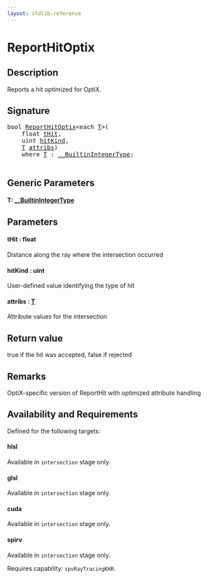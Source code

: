 ```yaml
---
layout: stdlib-reference
---
```


# ReportHitOptix

## Description

Reports a hit optimized for OptiX.



## Signature 

<pre>
<span class="code_keyword">bool</span> <a href="reporthitoptix-069.md">ReportHitOptix</a>&lt;<span class="code_keyword">each</span> <a href="reporthitoptix-069.md#typeparam-T" class="code_type">T</a>&gt;(
    <span class="code_keyword">float</span> <a href="reporthitoptix-069.md#decl-tHit" class="code_param">tHit</a>,
    <span class="code_keyword">uint</span> <a href="reporthitoptix-069.md#decl-hitKind" class="code_param">hitKind</a>,
    <a href="reporthitoptix-069.md#typeparam-T" class="code_type">T</a> <a href="reporthitoptix-069.md#decl-attribs" class="code_param">attribs</a>)
    <span class='code_keyword'>where</span> <a href="reporthitoptix-069.md#typeparam-T" class="code_type">T</a> : <a href="../interfaces/0_builtinintegertype-029g/index.md" class="code_type">__BuiltinIntegerType</a>;

</pre>

## Generic Parameters

####  <a id="typeparam-T"></a>T: [\_\_BuiltinIntegerType](../interfaces/0_builtinintegertype-029g/index.md)

## Parameters

####  <a id="decl-tHit"></a>tHit  : float
Distance along the ray where the intersection occurred

####  <a id="decl-hitKind"></a>hitKind  : uint
User-defined value identifying the type of hit

####  <a id="decl-attribs"></a>attribs  : [T](reporthitoptix-069.md#typeparam-T)
Attribute values for the intersection


## Return value
true if the hit was accepted, false if rejected

## Remarks
OptiX-specific version of ReportHit with optimized attribute handling


## Availability and Requirements

Defined for the following targets:

#### hlsl
Available in `intersection` stage only.

#### glsl
Available in `intersection` stage only.

#### cuda
Available in `intersection` stage only.

#### spirv
Available in `intersection` stage only.

Requires capability: `spvRayTracingKHR`.



<script>
// Fix .md links to .html when on ReadTheDocs
if (window.location.hostname.includes('readthedocs') || 
    window.location.hostname.includes('rtfd.io')) {
  document.addEventListener('DOMContentLoaded', function() {
    const links = document.querySelectorAll('a');
    links.forEach(link => {
      if (link.getAttribute('href') && link.getAttribute('href').endsWith('.md')) {
        link.href = link.href.replace(/\.md($|#|\?)/, '.html$1');
      }
    });
  });
}
</script>
